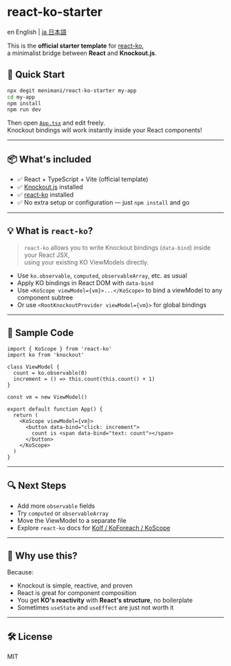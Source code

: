 # react-ko-starter

en English | [ja 日本語](./README.ja.md)

This is the **official starter template** for [react-ko](https://github.com/menimani/react-ko),  
a minimalist bridge between **React** and **Knockout.js**.

## 🚀 Quick Start

```bash
npx degit menimani/react-ko-starter my-app
cd my-app
npm install
npm run dev
```

Then open [`App.tsx`](./src/App.tsx) and edit freely.  
Knockout bindings will work instantly inside your React components!

---

## 📦 What's included

- ✅ React + TypeScript + Vite (official template)
- ✅ [Knockout.js](https://knockoutjs.com/) installed
- ✅ [react-ko](https://github.com/menimani/react-ko) installed
- ✅ No extra setup or configuration — just `npm install` and go

---

## 💡 What is `react-ko`?

> `react-ko` allows you to write Knockout bindings (`data-bind`) inside your React JSX,  
> using your existing KO ViewModels directly.

- Use `ko.observable`, `computed`, `observableArray`, etc. as usual
- Apply KO bindings in React DOM with `data-bind`
- Use `<KoScope viewModel={vm}>...</KoScope>` to bind a viewModel to any component subtree
- Or use `<RootKnockoutProvider viewModel={vm}>` for global bindings

---

## 🧪 Sample Code

```tsx
import { KoScope } from 'react-ko'
import ko from 'knockout'

class ViewModel {
  count = ko.observable(0)
  increment = () => this.count(this.count() + 1)
}

const vm = new ViewModel()

export default function App() {
  return (
    <KoScope viewModel={vm}>
      <button data-bind="click: increment">
        count is <span data-bind="text: count"></span>
      </button>
    </KoScope>
  )
}
```

---

## 🔍 Next Steps

- Add more `observable` fields
- Try `computed` or `observableArray`
- Move the ViewModel to a separate file
- Explore `react-ko` docs for [KoIf / KoForeach / KoScope](https://github.com/menimani/react-ko)

---

## 🧠 Why use this?

Because:
- Knockout is simple, reactive, and proven
- React is great for component composition
- You get **KO's reactivity** with **React's structure**, no boilerplate
- Sometimes `useState` and `useEffect` are just not worth it

---

## 🛠️ License

MIT

